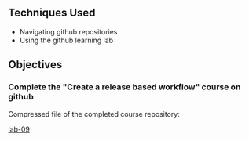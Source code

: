 ## Techniques Used 

- Navigating github repositories
- Using the github learning lab

## Objectives

### Complete the "Create a release based workflow" course on github



Compressed file of the completed course repository:

[lab-09](https://lizz02.github.io/cit281-lab09/lab-09.zip)
